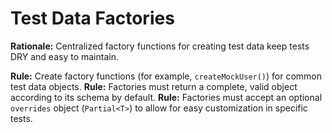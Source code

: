 # Test Data Factories

**Rationale:** Centralized factory functions for creating test data keep tests DRY and easy to maintain.

**Rule:** Create factory functions (for example, `createMockUser()`) for common test data objects.
**Rule:** Factories must return a complete, valid object according to its schema by default.
**Rule:** Factories must accept an optional `overrides` object (`Partial<T>`) to allow for easy customization in specific tests.
